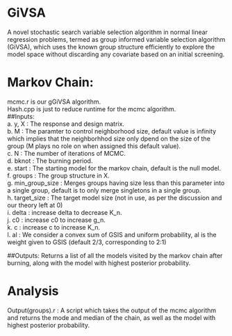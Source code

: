 # GiVSA
A novel stochastic search variable selection algorithm in normal linear regression problems, termed as group informed variable selection algorithm (GiVSA), which uses the known group structure efficiently to explore the model space without discarding any covariate based on an initial screening.

# Markov Chain:
mcmc.r is our gGiVSA algorithm.  
Hash.cpp is just to reduce runtime for the mcmc algorithm.   
##Inputs:  
    a. y, X : The response and design matrix.  
    b. M : The paramter to control neighborhood size, default value is infinity which implies that the neighborhhod size only dpend on the size of the group (M plays no role on when assigned this default value).  
    c. N : The number of iterations of MCMC.  
    d. bknot : The burning period.  
    e. start : The starting model for the markov chain, default is the null model.  
    f. groups : The group structure in X.  
    g. min_group_size : Merges groups having size less than this parameter into a single group, default is to only merge singletons in a single group.  
    h. target_size : The target model size (not in use, as per the discussion and our theory left at 0)  
    i. delta : increase delta to decrease K_n.  
    j. c0 : increase c0 to increase g_n.  
    k. c : increase c to increase K_n.  
    l. al : We consider a convex sum of GSIS and uniform probability, al is the weight given to GSIS (default 2/3, corresponding to 2:1)  

##Outputs: Returns a list of all the models visited by the markov chain after burning, along with the model with highest posterior probability.  

# Analysis 
Output(groups).r : A script which takes the output of the mcmc algorithm and returns the mode and median of the chain, as well as the model with highest posterior probability.
